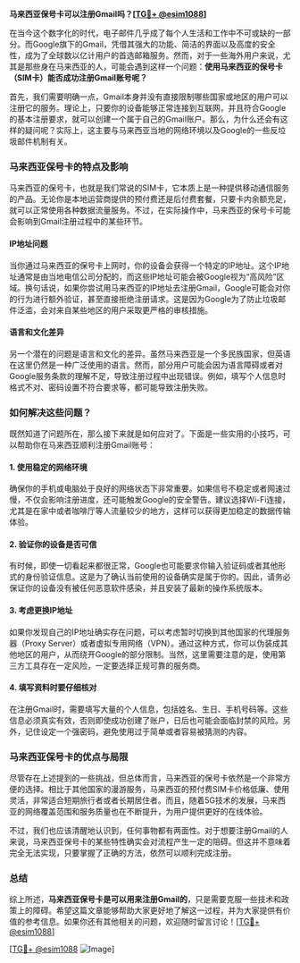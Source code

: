 **马来西亚保号卡可以注册Gmail吗？[[TG💪+ @esim1088](https://t.me/s/esim1088)]**

在当今这个数字化的时代，电子邮件几乎成了每个人生活和工作中不可或缺的一部分。而Google旗下的Gmail，凭借其强大的功能、简洁的界面以及高度的安全性，成为了全球数以亿计用户的首选邮箱服务。然而，对于一些海外用户来说，尤其是那些身在马来西亚的人，可能会遇到这样一个问题：**使用马来西亚的保号卡（SIM卡）能否成功注册Gmail账号呢？**

首先，我们需要明确一点，Gmail本身并没有直接限制哪些国家或地区的用户可以注册它的服务。理论上，只要你的设备能够正常连接到互联网，并且符合Google的基本注册要求，就可以创建一个属于自己的Gmail账户。那么，为什么还会有这样的疑问呢？实际上，这主要与马来西亚当地的网络环境以及Google的一些反垃圾邮件机制有关。

### **马来西亚保号卡的特点及影响**

马来西亚的保号卡，也就是我们常说的SIM卡，它本质上是一种提供移动通信服务的产品。无论你是本地运营商提供的预付费还是后付费套餐，只要卡内余额充足，就可以正常使用各种数据流量服务。不过，在实际操作中，马来西亚的保号卡可能会影响到Gmail注册过程中的某些环节。

#### **IP地址问题**
当你通过马来西亚的保号卡上网时，你的设备会获得一个特定的IP地址。这个IP地址通常是由当地电信公司分配的，而这些IP地址可能会被Google视为“高风险”区域。换句话说，如果你尝试用马来西亚的IP地址去注册Gmail，Google可能会对你的行为进行额外验证，甚至直接拒绝注册请求。这是因为Google为了防止垃圾邮件泛滥，会对来自某些地区的用户采取更严格的审核措施。

#### **语言和文化差异**
另一个潜在的问题是语言和文化的差异。虽然马来西亚是一个多民族国家，但英语在这里仍然是一种广泛使用的语言。然而，部分用户可能会因为语言障碍或者对Google服务条款的理解不足，导致注册过程中出现错误。例如，填写个人信息时格式不对、密码设置不符合要求等，都可能导致注册失败。

### **如何解决这些问题？**

既然知道了问题所在，那么接下来就是如何应对了。下面是一些实用的小技巧，可以帮助你在马来西亚顺利注册Gmail账号：

#### **1. 使用稳定的网络环境**
确保你的手机或电脑处于良好的网络状态下非常重要。如果信号不稳定或者网速过慢，不仅会影响注册进度，还可能触发Google的安全警告。建议选择Wi-Fi连接，尤其是在家中或者咖啡厅等人流量较少的地方，这样可以获得更加稳定的数据传输体验。

#### **2. 验证你的设备是否可信**
有时候，即使一切看起来都很正常，Google也可能要求你输入验证码或者其他形式的身份验证信息。这是为了确认当前使用的设备确实是属于你的。因此，请务必保证你的设备没有被任何恶意软件感染，并且安装了最新的操作系统版本。

#### **3. 考虑更换IP地址**
如果你发现自己的IP地址确实存在问题，可以考虑暂时切换到其他国家的代理服务器（Proxy Server）或者虚拟专用网络（VPN）。通过这种方式，你可以伪装成其他地区的用户，从而绕开Google的部分限制。当然，这里需要注意的是，使用第三方工具存在一定风险，一定要选择正规可靠的服务商。

#### **4. 填写资料时要仔细核对**
在注册Gmail时，需要填写大量的个人信息，包括姓名、生日、手机号码等。这些信息必须真实有效，否则即使成功创建了账户，日后也可能会面临封禁的风险。另外，记住设定一个强密码，避免使用过于简单或者容易被猜测的内容。

### **马来西亚保号卡的优点与局限**

尽管存在上述提到的一些挑战，但总体而言，马来西亚的保号卡依然是一个非常方便的选择。相比于其他国家的漫游服务，马来西亚的预付费SIM卡价格低廉、使用灵活，非常适合短期旅行者或者长期居住者。而且，随着5G技术的发展，马来西亚的网络覆盖范围和服务质量也在不断提升，为用户提供更好的在线体验。

不过，我们也应该清醒地认识到，任何事物都有两面性。对于想要注册Gmail的人来说，马来西亚保号卡的某些特性确实会对流程产生一定的阻碍。但这并不意味着完全无法实现，只要掌握了正确的方法，依然可以顺利完成注册。

### **总结**

综上所述，**马来西亚保号卡是可以用来注册Gmail的**，只是需要克服一些技术和政策上的障碍。希望这篇文章能够帮助大家更好地了解这一过程，并为大家提供有价值的参考信息。如果你还有其他相关的问题，欢迎随时留言讨论！[[TG💪+ @esim1088](https://t.me/s/esim1088)]

[[TG💪+ @esim1088](https://t.me/s/esim1088) ![Image](https://i.postimg.cc/4NQfJmqS/Snipaste-2025-05-13-00-14-12.png)]